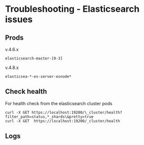 # Troubleshooting - Elasticsearch issues
## Prods 
v.4.6.x
```
elasticsearch-master-[0-3]
```

v.4.8.x
```
elasticsea-*-es-server-esnode*
```
## Check health
For health check from the elasticsearch cluster pods
```
curl -X GET https://localhost:19200/\_cluster/health?filter_path=status,*_shards\&pretty=true
curl -X GET  https://localhost:19200/_cluster/health
```

## Logs

